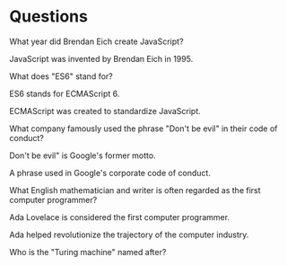 # Questions

What year did Brendan Eich create JavaScript?

JavaScript was invented by Brendan Eich in 1995. 

What does "ES6" stand for?

ES6 stands for ECMAScript 6. 

ECMAScript was created to standardize JavaScript.

What company famously used the phrase "Don't be evil" in their code of conduct?

Don't be evil" is Google's former motto. 

A phrase used in Google's corporate code of conduct.

What English mathematician and writer is often regarded as the first computer programmer?

Ada Lovelace is considered the first computer programmer.

Ada helped revolutionize the trajectory of the computer industry.

Who is the "Turing machine" named after?

```

```
